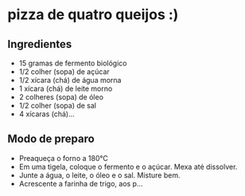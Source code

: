 # pizza de quatro queijos :)

## Ingredientes

- 15 gramas de fermento biológico
- 1/2 colher (sopa) de açúcar
- 1/2 xícara (chá) de água morna
- 1 xícara (chá) de leite morno
- 2 colheres (sopa) de óleo
- 1/2 colher (sopa) de sal
- 4 xícaras (chá)... 

## Modo de preparo

- Preaqueça o forno a 180°C
- Em uma tigela, coloque o fermento e o açúcar. Mexa até dissolver.
- Junte a água, o leite, o óleo e o sal. Misture bem.
- Acrescente a farinha de trigo, aos p... 